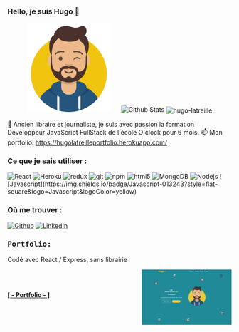 ### Hello, je suis Hugo 👋


<p align="center">
  <img src="https://github.com/Hugo-Latreille/Hugo-Latreille/blob/main/avataaars.svg" alt="Hugo Latreille" height="200" style="margin-right: 20px"/>
  <img src="https://github-readme-stats.vercel.app/api?username=Hugo-Latreille&show_icons=true&theme=graywhite" alt="Github Stats" />
  <img align="center" src="https://github-readme-stats.vercel.app/api/top-langs?username=hugo-latreille&show_icons=true&locale=en&layout=compact" alt="hugo-latreille" />
</p>



🌱 Ancien libraire et journaliste, je suis avec passion la formation Développeur JavaScript FullStack de l'école O'clock pour 6 mois.
📫 Mon portfolio: https://hugolatreilleportfolio.herokuapp.com/


<h3>Ce que je sais utiliser : </h3>
<p>
  
  <img alt="React" src="https://img.shields.io/badge/-React-45b8d8?style=flat-square&logo=react&logoColor=white" />
  <img alt="Heroku" src="https://img.shields.io/badge/-Heroku-430098?style=flat-square&logo=heroku&logoColor=white" />
  <img alt="redux" src="https://img.shields.io/badge/-Redux-764ABC?style=flat-square&logo=redux&logoColor=white" />
  <img alt="git" src="https://img.shields.io/badge/-Git-F05032?style=flat-square&logo=git&logoColor=white" />
  <img alt="npm" src="https://img.shields.io/badge/-NPM-CB3837?style=flat-square&logo=npm&logoColor=white" />
  <img alt="html5" src="https://img.shields.io/badge/-HTML5-E34F26?style=flat-square&logo=html5&logoColor=white" />
  <img alt="MongoDB" src="https://img.shields.io/badge/-MongoDB-13aa52?style=flat-square&logo=mongodb&logoColor=white" />
  <img alt="Nodejs" src="https://img.shields.io/badge/-Nodejs-43853d?style=flat-square&logo=Node.js&logoColor=white" />
  ![Javascript](https://img.shields.io/badge/Javascript-013243?style=flat-square&logo=Javascript&logoColor=yellow)

</p>



<h3>Où me trouver : </h3>
<p><a href="https://github.com/Hugo-Latreille" target="_blank"><img alt="Github" src="https://img.shields.io/badge/GitHub-%2312100E.svg?&style=for-the-badge&logo=Github&logoColor=white" /></a> <a href="https://www.linkedin.com/in/hugo-latreille/" target="_blank"><img alt="LinkedIn" src="https://img.shields.io/badge/linkedin-%230077B5.svg?&style=for-the-badge&logo=linkedin&logoColor=white" /></a> 
</p>

<h3><b><samp>Portfolio:</samp></b></h3>
<p>Codé avec React / Express, sans librairie </p>
  
<img align="right" src="https://github.com/Hugo-Latreille/Hugo-Latreille/blob/main/Screenshot_110.png" width="40%"/>
<br><br>
<span>
<a href="https://hugolatreilleportfolio.herokuapp.com/">
  <strong><p>[ - Portfolio - ]</strong></p>
</a><br>
</span>





